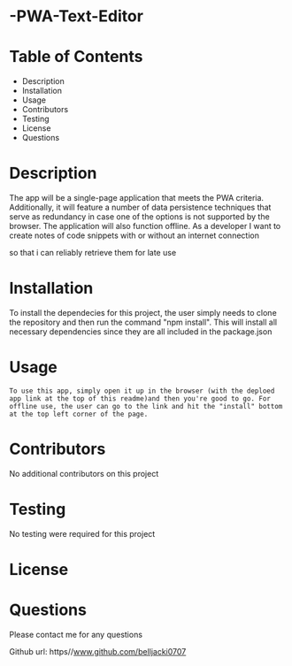 # -PWA-Text-Editor

# Table of Contents
* Description 
* Installation
* Usage
* Contributors
* Testing 
* License
* Questions

# Description 
The app will be a single-page application that meets the PWA criteria. Additionally, it will feature a number of data persistence techniques that serve as redundancy in case one of the options is not supported by the browser. The application will also function offline.
   As a developer 
   I want to create notes of code snippets with or without an internet connection

   so that i can reliably retrieve them for late use

   # Installation

   To install the dependecies for this project, the user simply needs to clone the repository and then run the command "npm install". This will install all necessary dependencies since they are all included in the package.json

   # Usage
    To use this app, simply open it up in the browser (with the deploed app link at the top of this readme)and then you're good to go. For offline use, the user can go to the link and hit the "install" bottom at the top left corner of the page.

# Contributors 
No additional contributors on this project

# Testing 
No testing were required for this project

# License 


# Questions
Please contact me for any questions

Github url: https//www.github.com/belljacki0707
